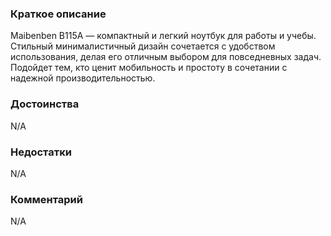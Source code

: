 ### **Краткое описание**
Maibenben B115A — компактный и легкий ноутбук для работы и учебы. Стильный минималистичный дизайн сочетается с удобством использования, делая его отличным выбором для повседневных задач. Подойдет тем, кто ценит мобильность и простоту в сочетании с надежной производительностью.

### **Достоинства**
N/A

### **Недостатки**
N/A

### **Комментарий**
N/A
